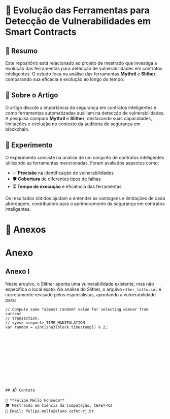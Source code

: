 # 📌 Evolução das Ferramentas para Detecção de Vulnerabilidades em Smart Contracts

## 📖 Resumo

Este repositório está relacionado ao projeto de mestrado que investiga a evolução das ferramentas para detecção de vulnerabilidades em contratos inteligentes. O estudo foca na análise das ferramentas **Mythril** e **Slither**, comparando sua eficácia e evolução ao longo do tempo.

## 📝 Sobre o Artigo

O artigo discute a importância da segurança em contratos inteligentes e como ferramentas automatizadas auxiliam na detecção de vulnerabilidades. A pesquisa compara **Mythril** e **Slither**, destacando suas capacidades, limitações e evolução no contexto da auditoria de segurança em blockchain.

## 🔬 Experimento

O experimento consiste na análise de um conjunto de contratos inteligentes utilizando as ferramentas mencionadas. Foram avaliados aspectos como:

- ✅ **Precisão** na identificação de vulnerabilidades
- 🛡️ **Cobertura** de diferentes tipos de falhas
- ⏳ **Tempo de execução** e eficiência das ferramentas

Os resultados obtidos ajudam a entender as vantagens e limitações de cada abordagem, contribuindo para o aprimoramento da segurança em contratos inteligentes.


# 📑 Anexos

# Anexo

## Anexo I

Neste arquivo, o Slither aponta uma vulnerabilidade existente, mas não especifica o local exato. Na análise do Slither, o arquivo `ether_lotto.sol` é corretamente revisado pelos especialistas, apontando a vulnerabilidade para:

```solidity
// Compute some *almost random* value for selecting winner from current 
// transaction.
// <yes> <report> TIME_MANIPULATION
var random = uint(sha3(block.timestamp)) % 2;













## 📬 Contato

👤 **Felipe Mello Fonseca**  
🎓 Mestrando em Ciência da Computação, CEFET-RJ  
📧 Email: felipe.mello@aluno.cefet-rj.br



